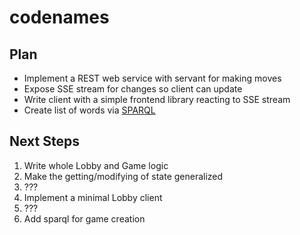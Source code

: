 # codenames

## Plan

* Implement a REST web service with servant for making moves
* Expose SSE stream for changes so client can update
* Write client with a simple frontend library reacting to SSE stream
* Create list of words via [SPARQL](https://hackage.haskell.org/package/hsparql)

## Next Steps

1.  Write whole Lobby and Game logic
2.  Make the getting/modifying of state generalized 
3.  ???
4.  Implement a minimal Lobby client
5.  ???
6.  Add sparql for game creation
